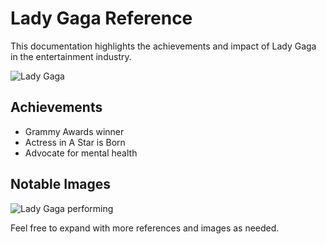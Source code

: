 # Lady Gaga Reference

This documentation highlights the achievements and impact of Lady Gaga in the entertainment industry.

![Lady Gaga](https://upload.wikimedia.org/wikipedia/commons/8/8b/Lady_Gaga_interview_2016.jpg)

## Achievements
- Grammy Awards winner
- Actress in A Star is Born
- Advocate for mental health

## Notable Images
![Lady Gaga performing](https://upload.wikimedia.org/wikipedia/commons/5/55/Lady_Gaga_at_the_2016_Grammy_Awards.jpg)

Feel free to expand with more references and images as needed.